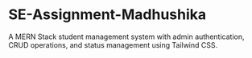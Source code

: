 # SE-Assignment-Madhushika
A MERN Stack student management system with admin authentication, CRUD operations, and status management using Tailwind CSS.
